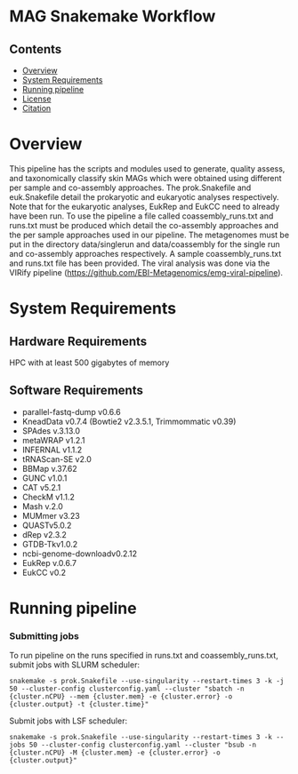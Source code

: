 # MAG Snakemake Workflow


## Contents

- [Overview](#overview)
- [System Requirements](#system-requirements)
- [Running pipeline](#running-pipeline)
- [License](./LICENSE)
- [Citation](#citation)

# Overview

This pipeline has the scripts and modules used to generate, quality assess, and taxonomically classify skin MAGs which were obtained using different per sample and co-assembly approaches. The prok.Snakefile and euk.Snakefile detail the prokaryotic and eukaryotic analyses respectively. Note that for the eukaryotic analyses, EukRep and EukCC need to already have been run. To use the pipeline a file called coassembly_runs.txt and runs.txt must be produced which detail the co-assembly approaches and the per sample approaches used in our pipeline. The metagenomes must be put in the directory data/singlerun and data/coassembly for the single run and co-assembly approaches respectively. A sample coassembly_runs.txt and runs.txt file has been provided. The viral analysis was done via the VIRify pipeline (https://github.com/EBI-Metagenomics/emg-viral-pipeline).


# System Requirements

## Hardware Requirements
HPC with at least 500 gigabytes of memory

## Software Requirements
- parallel-fastq-dump v0.6.6
- KneadData v0.7.4 (Bowtie2  v2.3.5.1, Trimmommatic v0.39)
- SPAdes v.3.13.0
- metaWRAP v1.2.1
- INFERNAL v1.1.2
- tRNAScan-SE v2.0
- BBMap v.37.62
- GUNC v1.0.1
- CAT v5.2.1
- CheckM  v1.1.2
- Mash v.2.0
- MUMmer v3.23
- QUASTv5.0.2
- dRep v2.3.2 
- GTDB-Tkv1.0.2
- ncbi-genome-downloadv0.2.12
- EukRep v.0.6.7
- EukCC v0.2


# Running pipeline 

### Submitting jobs

To run pipeline on the runs specified in runs.txt and coassembly_runs.txt, submit jobs with SLURM scheduler:
```
snakemake -s prok.Snakefile --use-singularity --restart-times 3 -k -j 50 --cluster-config clusterconfig.yaml --cluster "sbatch -n {cluster.nCPU} --mem {cluster.mem} -e {cluster.error} -o {cluster.output} -t {cluster.time}"
```

Submit jobs with LSF scheduler:
```
snakemake -s prok.Snakefile --use-singularity --restart-times 3 -k --jobs 50 --cluster-config clusterconfig.yaml --cluster "bsub -n {cluster.nCPU} -M {cluster.mem} -e {cluster.error} -o {cluster.output}"
```


